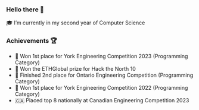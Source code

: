 ### Hello there 👋

🎓 I’m currently in my second year of Computer Science

### Achievements 🏆

- 🥇 Won 1st place for York Engineering Competition 2023 (Programming Category)
- 🥇 Won the ETHGlobal prize for Hack the North 10
- 🥈 Finished 2nd place for Ontario Engineering Competition (Programming Category)
- 🥇 Won 1st place for York Engineering Competition 2022 (Programming Category)
- 🇨🇦 Placed top 8 nationally at Canadian Engineering Competition 2023

